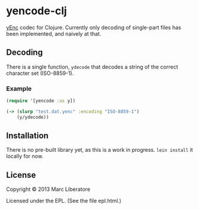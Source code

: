 # yencode-clj

[yEnc] codec for Clojure. Currently only decoding of single-part files
has been implemented, and naively at that.

[yEnc]:http://www.yenc.org/

## Decoding

There is a single function, `ydecode` that decodes a string of the
correct character set (ISO-8859-1).

### Example

```clojure
(require '[yencode :as y])

(-> (slurp "test.dat.yenc" :encoding "ISO-8859-1")
    (y/ydecode))
```

## Installation

There is no pre-built library yet, as this is a work in progress.
`lein install` it locally for now.

## License

Copyright © 2013 Marc Liberatore

Licensed under the EPL. (See the file epl.html.)
